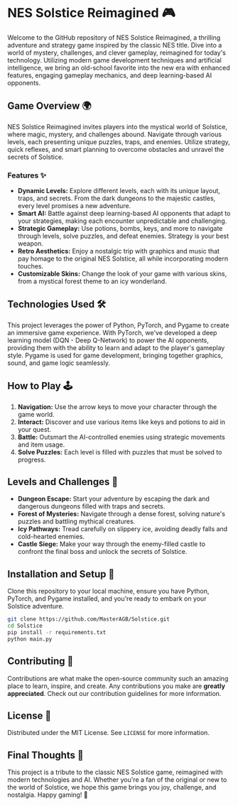 # NES Solstice Reimagined 🎮

Welcome to the GitHub repository of NES Solstice Reimagined, a thrilling adventure and strategy game inspired by the classic NES title. Dive into a world of mystery, challenges, and clever gameplay, reimagined for today's technology. Utilizing modern game development techniques and artificial intelligence, we bring an old-school favorite into the new era with enhanced features, engaging gameplay mechanics, and deep learning-based AI opponents.

## Game Overview 🌍

NES Solstice Reimagined invites players into the mystical world of Solstice, where magic, mystery, and challenges abound. Navigate through various levels, each presenting unique puzzles, traps, and enemies. Utilize strategy, quick reflexes, and smart planning to overcome obstacles and unravel the secrets of Solstice.

### Features ✨

- **Dynamic Levels:** Explore different levels, each with its unique layout, traps, and secrets. From the dark dungeons to the majestic castles, every level promises a new adventure.
- **Smart AI:** Battle against deep learning-based AI opponents that adapt to your strategies, making each encounter unpredictable and challenging.
- **Strategic Gameplay:** Use potions, bombs, keys, and more to navigate through levels, solve puzzles, and defeat enemies. Strategy is your best weapon.
- **Retro Aesthetics:** Enjoy a nostalgic trip with graphics and music that pay homage to the original NES Solstice, all while incorporating modern touches.
- **Customizable Skins:** Change the look of your game with various skins, from a mystical forest theme to an icy wonderland.

## Technologies Used 🛠️

This project leverages the power of Python, PyTorch, and Pygame to create an immersive game experience. With PyTorch, we've developed a deep learning model (DQN - Deep Q-Network) to power the AI opponents, providing them with the ability to learn and adapt to the player's gameplay style. Pygame is used for game development, bringing together graphics, sound, and game logic seamlessly.

## How to Play 🕹️

1. **Navigation:** Use the arrow keys to move your character through the game world.
2. **Interact:** Discover and use various items like keys and potions to aid in your quest.
3. **Battle:** Outsmart the AI-controlled enemies using strategic movements and item usage.
4. **Solve Puzzles:** Each level is filled with puzzles that must be solved to progress.

## Levels and Challenges 🏰

- **Dungeon Escape:** Start your adventure by escaping the dark and dangerous dungeons filled with traps and secrets.
- **Forest of Mysteries:** Navigate through a dense forest, solving nature's puzzles and battling mythical creatures.
- **Icy Pathways:** Tread carefully on slippery ice, avoiding deadly falls and cold-hearted enemies.
- **Castle Siege:** Make your way through the enemy-filled castle to confront the final boss and unlock the secrets of Solstice.

## Installation and Setup 🚀

Clone this repository to your local machine, ensure you have Python, PyTorch, and Pygame installed, and you're ready to embark on your Solstice adventure.

```bash
git clone https://github.com/MasterAGB/Solstice.git
cd Solstice
pip install -r requirements.txt
python main.py
```

## Contributing 🤝

Contributions are what make the open-source community such an amazing place to learn, inspire, and create. Any contributions you make are **greatly appreciated**. Check out our contribution guidelines for more information.

## License 📜

Distributed under the MIT License. See `LICENSE` for more information.

## Final Thoughts 💭

This project is a tribute to the classic NES Solstice game, reimagined with modern technologies and AI. Whether you're a fan of the original or new to the world of Solstice, we hope this game brings you joy, challenge, and nostalgia. Happy gaming! 🎉